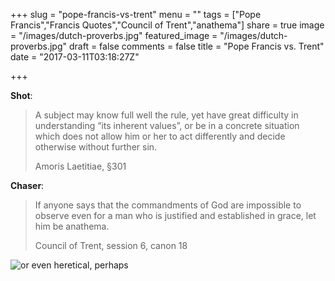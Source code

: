 +++
slug = "pope-francis-vs-trent"
menu = ""
tags = ["Pope Francis","Francis Quotes","Council of Trent","anathema"]
share = true
image = "/images/dutch-proverbs.jpg"
featured_image = "/images/dutch-proverbs.jpg"
draft = false
comments = false
title = "Pope Francis vs. Trent"
date = "2017-03-11T03:18:27Z"

+++

**Shot**:

> A subject
> may know full well the rule, yet have great difficulty
> in understanding “its inherent values”, or
> be in a concrete situation which does not allow
> him or her to act differently and decide otherwise
> without further sin.
>
> Amoris Laetitiae, §301

**Chaser**:

> If anyone says that the commandments of God are impossible to observe
> even for a man who is justified and established in grace, let him be
> anathema.
>
> Council of Trent, session 6, canon 18

![or even heretical,
perhaps](/images/pope-francis-heretical.jpg)
